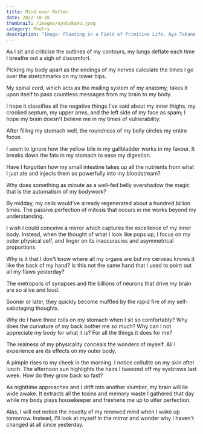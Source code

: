 ```yaml
---
title: Mind over Matter
date: 2022-10-18
thumbnail: /images/ayatakano.jpeg
category: Poetry
description: "Image: Floating in a Field of Primitive Life. Aya Takano. 2014"
---
```



As I sit and criticise the outlines of my contours, my lungs deflate each time I breathe out a sigh of discomfort. 

Picking my body apart as the endings of my nerves calculate the times I go over the stretchmarks on my lower hips. 

My spinal cord, which acts as the mailing system of my anatomy, takes it upon itself to pass countless messages from my brain to my body. 

I hope it classifies all the negative things I've said about my inner thighs, my crooked septum, my upper arms, and the left side of my face as spam; I hope my brain doesn't believe me in my times of vulnerability. 

After filling my stomach well, the roundness of my belly circles my entire focus. 

I seem to ignore how the yellow bile in my gallbladder works in my favour. It breaks down the fats in my stomach to ease my digestion. 

Have I forgotten how my small intestine takes up all the nutrients from what I just ate and injects them so powerfully into my bloodstream? 

Why does something as minute as a well-fed belly overshadow the magic that is the automatism of my bodywork?

By midday, my cells would've already regenerated about a hundred billion times. The passive perfection of mitosis that occurs in me works beyond my understanding. 

I wish I could conceive a mirror which captures the excellence of my inner body. Instead, when the thought of what I look like pops up, I focus on my outer physical self, and linger on its inaccuracies and asymmetrical proportions.   

Why is it that I don't know where all my organs are but my cerveau knows it like the back of my hand? Is this not the same hand that I used to point out all my flaws yesterday? 

The metropolis of synapses and the billions of neurons that drive my brain are so alive and loud.

Sooner or later, they quickly become muffled by the rapid fire of my self-sabotaging thoughts.

Why do I have three rolls on my stomach when I sit so comfortably? Why does the curvature of my back bother me so much? Why can I not appreciate my body for what it is? For all the things it does for me? 

The realness of my physicality conceals the wonders of myself. All I experience are its effects on my outer body. 

A pimple rises to my cheek in the morning. I notice cellulite on my skin after lunch. The afternoon sun highlights the hairs I tweezed off my eyebrows last week. How do they grow back so fast?

As nighttime approaches and I drift into another slumber, my brain will lie wide awake. It extracts all the toxins and memory waste I gathered that day while my body plays housekeeper and freshens me up to utter perfection.

Alas, I will not notice the novelty of my renewed mind when I wake up tomorrow. Instead, I'll look at myself in the mirror and wonder why I haven't changed at all since yesterday.
